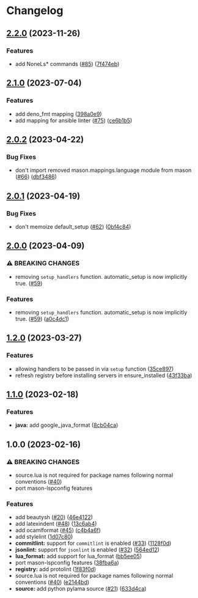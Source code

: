 # Changelog

## [2.2.0](https://github.com/jay-babu/mason-null-ls.nvim/compare/v2.1.0...v2.2.0) (2023-11-26)


### Features

* add NoneLs* commands ([#85](https://github.com/jay-babu/mason-null-ls.nvim/issues/85)) ([7f474eb](https://github.com/jay-babu/mason-null-ls.nvim/commit/7f474eb37209faa2273af9d9b9c5655df9286837))

## [2.1.0](https://github.com/jay-babu/mason-null-ls.nvim/compare/v2.0.2...v2.1.0) (2023-07-04)


### Features

* add deno_fmt mapping ([398a0e9](https://github.com/jay-babu/mason-null-ls.nvim/commit/398a0e9a01539f0a3f00ac7a801f6479c6478fb0))
* add mapping for ansible linter ([#75](https://github.com/jay-babu/mason-null-ls.nvim/issues/75)) ([ce6b1b5](https://github.com/jay-babu/mason-null-ls.nvim/commit/ce6b1b55088ac2f6bc3bde2ca9e2977b581e5d33))

## [2.0.2](https://github.com/jay-babu/mason-null-ls.nvim/compare/v2.0.1...v2.0.2) (2023-04-22)


### Bug Fixes

* don't import removed mason.mappings.language module from mason ([#66](https://github.com/jay-babu/mason-null-ls.nvim/issues/66)) ([dbf3486](https://github.com/jay-babu/mason-null-ls.nvim/commit/dbf34867375d9a7250d7c4fb1266895842a76c64))

## [2.0.1](https://github.com/jay-babu/mason-null-ls.nvim/compare/v2.0.0...v2.0.1) (2023-04-19)


### Bug Fixes

* don't memoize default_setup ([#62](https://github.com/jay-babu/mason-null-ls.nvim/issues/62)) ([0bf4c84](https://github.com/jay-babu/mason-null-ls.nvim/commit/0bf4c84f1c37506430c088f089d68c561245d3dc))

## [2.0.0](https://github.com/jay-babu/mason-null-ls.nvim/compare/v1.2.0...v2.0.0) (2023-04-09)


### ⚠ BREAKING CHANGES

* removing `setup_handlers` function. automatic_setup is now implicitly true. ([#59](https://github.com/jay-babu/mason-null-ls.nvim/issues/59))

### Features

* removing `setup_handlers` function. automatic_setup is now implicitly true. ([#59](https://github.com/jay-babu/mason-null-ls.nvim/issues/59)) ([a0c4dc1](https://github.com/jay-babu/mason-null-ls.nvim/commit/a0c4dc10106521e5956f106a5ab6a2541737fde1))

## [1.2.0](https://github.com/jay-babu/mason-null-ls.nvim/compare/v1.1.0...v1.2.0) (2023-03-27)


### Features

* allowing handlers to be passed in via `setup` function ([35ce897](https://github.com/jay-babu/mason-null-ls.nvim/commit/35ce897a8c924b37c0f4ea8789ade6205e347591))
* refresh registry before installing servers in ensure_installed ([43f33ba](https://github.com/jay-babu/mason-null-ls.nvim/commit/43f33ba1ba81fa3864f8683b1157efa099f8c9bc))

## [1.1.0](https://github.com/jay-babu/mason-null-ls.nvim/compare/v1.0.0...v1.1.0) (2023-02-18)


### Features

* **java:** add google_java_format ([8cb04ca](https://github.com/jay-babu/mason-null-ls.nvim/commit/8cb04ca019a1f1e0df86ca56a04bd40fff142dc8))

## 1.0.0 (2023-02-16)


### ⚠ BREAKING CHANGES

* source.lua is not required for package names following normal conventions ([#40](https://github.com/jay-babu/mason-null-ls.nvim/issues/40))
* port mason-lspconfig features

### Features

* add beautysh ([#20](https://github.com/jay-babu/mason-null-ls.nvim/issues/20)) ([46e4122](https://github.com/jay-babu/mason-null-ls.nvim/commit/46e41221dd419eb7f4f3119dec50d861a0a6158f))
* add latexindent ([#48](https://github.com/jay-babu/mason-null-ls.nvim/issues/48)) ([13c6ab4](https://github.com/jay-babu/mason-null-ls.nvim/commit/13c6ab4a4f810cbbb1799a9cf4d4a27fd862d885))
* add ocamlformat ([#45](https://github.com/jay-babu/mason-null-ls.nvim/issues/45)) ([c4b4a6f](https://github.com/jay-babu/mason-null-ls.nvim/commit/c4b4a6fe3cb8d8590b831c22b3475166dc9a894e))
* add stylelint ([1d07c80](https://github.com/jay-babu/mason-null-ls.nvim/commit/1d07c80722f3e2c67b932797c4c7672d8769d587))
* **commitlint:** support for `commitlint` is enabled ([#33](https://github.com/jay-babu/mason-null-ls.nvim/issues/33)) ([1128f0d](https://github.com/jay-babu/mason-null-ls.nvim/commit/1128f0d940cb2e93397d58a7177c866e8ca2f11f))
* **jsonlint:** support for `jsonlint` is enabled ([#32](https://github.com/jay-babu/mason-null-ls.nvim/issues/32)) ([564ed12](https://github.com/jay-babu/mason-null-ls.nvim/commit/564ed1231ee78144ac1bb2da914c4c7791552005))
* **lua_format:** add support for lua_format ([bb5ee05](https://github.com/jay-babu/mason-null-ls.nvim/commit/bb5ee05e1f0ea01a6780e1a99f26b7adba94c83d))
* port mason-lspconfig features ([38fba6a](https://github.com/jay-babu/mason-null-ls.nvim/commit/38fba6aaf51dd7b6f13113d80192b2e9a4130de6))
* **registry:** add protolint ([1f83f0d](https://github.com/jay-babu/mason-null-ls.nvim/commit/1f83f0de996cd011fb20ad3c60fa4517912179f0))
* source.lua is not required for package names following normal conventions ([#40](https://github.com/jay-babu/mason-null-ls.nvim/issues/40)) ([e2144bd](https://github.com/jay-babu/mason-null-ls.nvim/commit/e2144bd62b703c1fa298b9e154296caeef389553))
* **source:** add python pylama source ([#21](https://github.com/jay-babu/mason-null-ls.nvim/issues/21)) ([633d4ca](https://github.com/jay-babu/mason-null-ls.nvim/commit/633d4ca96d11c351768f099327e650f1d6534f9c))
